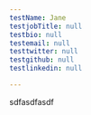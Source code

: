 ```yaml
---
testName: Jane
testjobTitle: null
testbio: null
testemail: null
testtwitter: null
testgithub: null
testlinkedin: null

---
```

<p>sdfasdfasdf</p>
